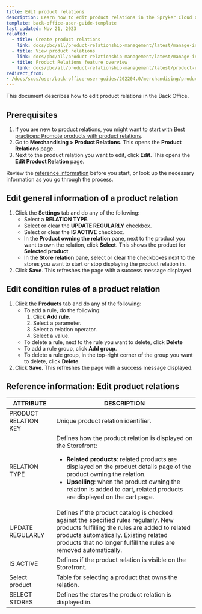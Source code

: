 ```yaml
---
title: Edit product relations
description: Learn how to edit product relations in the Spryker Cloud Commerce OS Back Office.
template: back-office-user-guide-template
last_updated: Nov 21, 2023
related:
  - title: Create product relations
    link: docs/pbc/all/product-relationship-management/latest/manage-in-the-back-office/create-product-relations.html
  - title: View product relations
    link: docs/pbc/all/product-relationship-management/latest/manage-in-the-back-office/view-product-relations.html
  - title: Product Relations feature overview
    link: docs/pbc/all/product-relationship-management/latest/product-relationship-management.html
redirect_from:
- /docs/scos/user/back-office-user-guides/202204.0/merchandising/product-relations/edit-product-relations.html
---
```


This document describes how to edit product relations in the Back Office.

## Prerequisites

1. If you are new to product relations, you might want to start with [Best practices: Promote products with product relations](/docs/pbc/all/product-relationship-management/{{page.version}}/manage-in-the-back-office/best-practices-promote-products-with-product-relations.html).
2. Go to **Merchandising&nbsp;<span aria-label="and then">></span> Product Relations**.
    This opens the **Product Relations** page.
3. Next to the product relation you want to edit, click **Edit**.
    This opens the **Edit Product Relation** page.

Review the [reference information](#reference-information-edit-product-relations) before you start, or look up the necessary information as you go through the process.

## Edit general information of a product relation

1. Click the **Settings** tab and do any of the following:
    - Select a **RELATION TYPE**.
    - Select or clear the **UPDATE REGULARLY** checkbox.
    - Select or clear the **IS ACTIVE** checkbox.
    - In the **Product owning the relation** pane, next to the product you want to own the relation, click **Select**.
        This shows the product for **Selected product**.
    - In the **Store relation** pane, select or clear the checkboxes next to the stores you want to start or stop displaying the product relation in.
2. Click **Save**.
    This refreshes the page with a success message displayed.

## Edit condition rules of a product relation

1. Click the **Products** tab and do any of the following:
    - To add a rule, do the following:
        1. Click **Add rule**.
        2. Select a parameter.
        3. Select a relation operator.
        4. Select a value.
    - To delete a rule, next to the rule you want to delete, click **Delete**
    - To add a rule group, click **Add group**.
    - To delete a rule group, in the top-right corner of the group you want to delete, click **Delete**.
2. Click **Save**.
    This refreshes the page with a success message displayed.


## Reference information: Edit product relations

| ATTRIBUTE | DESCRIPTION |
| --- | --- |
| PRODUCT RELATION KEY | Unique product relation identifier. |
| RELATION TYPE | Defines how the product relation is displayed on the Storefront: <ul><li>**Related products**: related products are displayed on the product details page of the product owning the relation.</li><li>**Upselling**: when the product owning the relation is added to cart, related products are displayed on the cart page.</li></ul>|
| UPDATE REGULARLY  | Defines if the product catalog is checked against the specified rules regularly. New products fulfilling the rules are added to related products automatically. Existing related products that no longer fulfill the rules are removed automatically. |
| IS ACTIVE | Defines if the product relation is visible on the Storefront. |
| Select product | Table for selecting a product that owns the relation. |
| SELECT STORES | Defines the stores the product relation is displayed in. |
